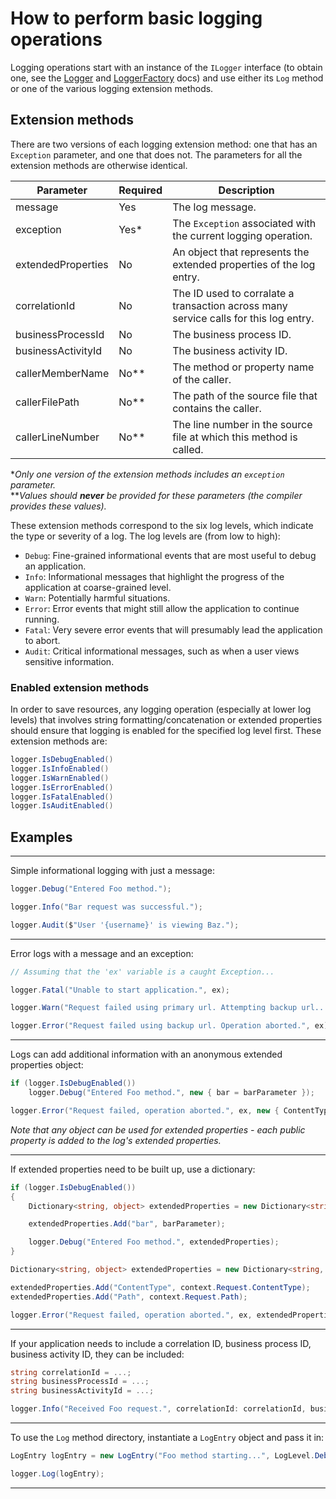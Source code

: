 # How to perform basic logging operations
 
Logging operations start with an instance of the `ILogger` interface (to obtain one, see the [Logger](Logger.md) and [LoggerFactory](LoggerFactory.md) docs) and use either its `Log` method or one of the various logging extension methods.

## Extension methods

There are two versions of each logging extension method: one that has an `Exception` parameter, and one that does not. The parameters for all the extension methods are otherwise identical.

Parameter          | Required | Description
------------------ | -------- | -----------
message            | Yes      | The log message.
exception          | Yes*     | The `Exception` associated with the current logging operation.
extendedProperties | No       | An object that represents the extended properties of the log entry.
correlationId      | No       | The ID used to corralate a transaction across many service calls for this log entry.
businessProcessId  | No       | The business process ID.
businessActivityId | No       | The business activity ID.
callerMemberName   | No**     | The method or property name of the caller.
callerFilePath     | No**     | The path of the source file that contains the caller.
callerLineNumber   | No**     | The line number in the source file at which this method is called.

**Only one version of the extension methods includes an `exception` parameter.*  
***Values should **never** be provided for these parameters (the compiler provides these values).*

These extension methods correspond to the six log levels, which indicate the type or severity of a log. The log levels are (from low to high):

- `Debug`: Fine-grained informational events that are most useful to debug an application.
- `Info`: Informational messages that highlight the progress of the application at coarse-grained level.
- `Warn`: Potentially harmful situations.
- `Error`: Error events that might still allow the application to continue running.
- `Fatal`: Very severe error events that will presumably lead the application to abort.
- `Audit`: Critical informational messages, such as when a user views sensitive information.

### Enabled extension methods

In order to save resources, any logging operation (especially at lower log levels) that involves string formatting/concatenation or extended properties should ensure that logging is enabled for the specified log level first. These extension methods are:

```c#
logger.IsDebugEnabled()
logger.IsInfoEnabled()
logger.IsWarnEnabled()
logger.IsErrorEnabled()
logger.IsFatalEnabled()
logger.IsAuditEnabled()
```

## Examples

---

Simple informational logging with just a message:

```c#
logger.Debug("Entered Foo method.");

logger.Info("Bar request was successful.");

logger.Audit($"User '{username}' is viewing Baz.");
```

---

Error logs with a message and an exception:

```c#
// Assuming that the 'ex' variable is a caught Exception...

logger.Fatal("Unable to start application.", ex);

logger.Warn("Request failed using primary url. Attempting backup url...", ex);

logger.Error("Request failed using backup url. Operation aborted.", ex);
```

---

Logs can add additional information with an anonymous extended properties object:

```c#
if (logger.IsDebugEnabled())
    logger.Debug("Entered Foo method.", new { bar = barParameter });

logger.Error("Request failed, operation aborted.", ex, new { ContentType = context.Request.ContentType, Path = context.Request.Path });
```
*Note that any object can be used for extended properties - each public property is added to the log's extended properties.*

---

If extended properties need to be built up, use a dictionary:

```c#
if (logger.IsDebugEnabled())
{
    Dictionary<string, object> extendedProperties = new Dictionary<string, object>();

    extendedProperties.Add("bar", barParameter);

    logger.Debug("Entered Foo method.", extendedProperties);
}

Dictionary<string, object> extendedProperties = new Dictionary<string, object>();

extendedProperties.Add("ContentType", context.Request.ContentType);
extendedProperties.Add("Path", context.Request.Path);

logger.Error("Request failed, operation aborted.", ex, extendedProperties);
```

---

If your application needs to include a correlation ID, business process ID, business activity ID, they can be included:

```c#
string correlationId = ...;
string businessProcessId = ...;
string businessActivityId = ...;

logger.Info("Received Foo request.", correlationId: correlationId, businessProcessId: businessProcessId, businessActivityId: businessActivityId);
```

---

To use the `Log` method directory, instantiate a `LogEntry` object and pass it in:

```c#
LogEntry logEntry = new LogEntry("Foo method starting...", LogLevel.Debug, new { bar = "abc" });

logger.Log(logEntry);
```

---
